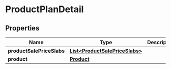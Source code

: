 
# ProductPlanDetail

## Properties
Name | Type | Description | Notes
------------ | ------------- | ------------- | -------------
**productSalePriceSlabs** | [**List&lt;ProductSalePriceSlabs&gt;**](ProductSalePriceSlabs.md) |  |  [optional]
**product** | [**Product**](Product.md) |  |  [optional]



